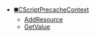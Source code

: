 * [◼️CScriptPrecacheContext](/)
	* [AddResource](CScriptPrecacheContext/AddResource)
	* [GetValue](CScriptPrecacheContext/GetValue)
